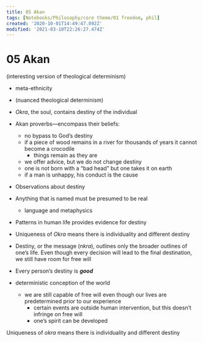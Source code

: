 ```yaml
---
title: 05 Akan
tags: [Notebooks/Philosophy/core theme/01 freedom, phil]
created: '2020-10-01T14:49:47.892Z'
modified: '2021-03-10T22:26:27.474Z'
---
```


# 05 Akan

(interesting version of theological determinism)

- meta-ethnicity



- (nuanced theological determinism)

- *Okra*, the soul, contains destiny of the individual
- Akan proverbs—encompass their beliefs:
  - no bypass to God’s destiny
  - if a piece of wood remains in a river for thousands of years it cannot become a crocodile
    - things remain as they are
  - we offer advice, but we do not change destiny
  - one is not born with a “bad head” but one takes it on earth
  - if a man is unhappy, his conduct is the cause
- Observations about destiny
- Anything that is named must be presumed to be real
  - language and metaphysics
- Patterns in human life provides evidence for destiny
- Uniqueness of *Okra* means there is individuality and different destiny
- Destiny, or the message (*nkra*), outlines only the broader outlines of one’s life. Even though every decision will lead to the final destination, we still have room for free will
- Every person’s destiny is ***good***



- deterministic conception of the world
  - we are still capable of free will even though our lives are predetermined prior to our experience
    - certain events are outside human intervention, but this doesn’t infringe on free will
    - one’s spirit can be developed

Uniqueness of *okra* means there is individuality and different destiny


